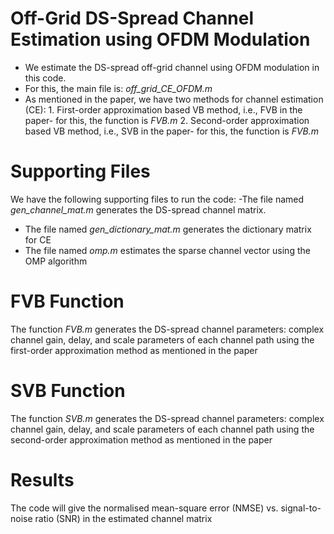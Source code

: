 # Off-Grid DS-Spread Channel Estimation using OFDM Modulation

 - We estimate the DS-spread off-grid channel using OFDM modulation in this code.
 - For this, the main file is: *off_grid_CE_OFDM.m*
 - As mentioned in the paper, we have two methods for channel estimation (CE):
		 1. First-order approximation based VB method, i.e., FVB in the paper- for this, the function is *FVB.m*
		 2.  Second-order approximation based VB method, i.e., SVB in the paper- for this, the function is *FVB.m*


# Supporting Files

We have the following supporting files to run the code:
-The file named *gen_channel_mat.m* generates the DS-spread channel matrix.
- The file named *gen_dictionary_mat.m* generates the dictionary matrix for CE
- The file named *omp.m* estimates the sparse channel vector using the OMP algorithm


# FVB Function

The function *FVB.m* generates the DS-spread channel parameters: complex channel gain, delay, and scale parameters of each channel path using the first-order approximation method as mentioned in the paper
# SVB Function

The function *SVB.m* generates the DS-spread channel parameters: complex channel gain, delay, and scale parameters of each channel path using the second-order approximation method as mentioned in the paper

# Results

The code will give the normalised mean-square error (NMSE) vs. signal-to-noise ratio (SNR) in the estimated channel matrix
